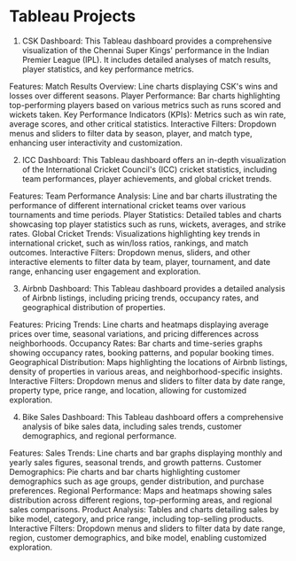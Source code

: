 # Tableau Projects
1) CSK Dashboard:
This Tableau dashboard provides a comprehensive visualization of the Chennai Super Kings' performance in the Indian Premier League (IPL). It includes detailed analyses of match results, player statistics, and key performance metrics.

Features:
Match Results Overview: Line charts displaying CSK's wins and losses over different seasons.
Player Performance: Bar charts highlighting top-performing players based on various metrics such as runs scored and wickets taken.
Key Performance Indicators (KPIs): Metrics such as win rate, average scores, and other critical statistics.
Interactive Filters: Dropdown menus and sliders to filter data by season, player, and match type, enhancing user interactivity and customization.

2) ICC Dashboard:
This Tableau dashboard offers an in-depth visualization of the International Cricket Council's (ICC) cricket statistics, including team performances, player achievements, and global cricket trends.

Features:
Team Performance Analysis: Line and bar charts illustrating the performance of different international cricket teams over various tournaments and time periods.
Player Statistics: Detailed tables and charts showcasing top player statistics such as runs, wickets, averages, and strike rates.
Global Cricket Trends: Visualizations highlighting key trends in international cricket, such as win/loss ratios, rankings, and match outcomes.
Interactive Filters: Dropdown menus, sliders, and other interactive elements to filter data by team, player, tournament, and date range, enhancing user engagement and exploration.

3) Airbnb Dashboard:
This Tableau dashboard provides a detailed analysis of Airbnb listings, including pricing trends, occupancy rates, and geographical distribution of properties.

Features:
Pricing Trends: Line charts and heatmaps displaying average prices over time, seasonal variations, and pricing differences across neighborhoods.
Occupancy Rates: Bar charts and time-series graphs showing occupancy rates, booking patterns, and popular booking times.
Geographical Distribution: Maps highlighting the locations of Airbnb listings, density of properties in various areas, and neighborhood-specific insights.
Interactive Filters: Dropdown menus and sliders to filter data by date range, property type, price range, and location, allowing for customized exploration.

4) Bike Sales Dashboard:
This Tableau dashboard offers a comprehensive analysis of bike sales data, including sales trends, customer demographics, and regional performance.

Features:
Sales Trends: Line charts and bar graphs displaying monthly and yearly sales figures, seasonal trends, and growth patterns.
Customer Demographics: Pie charts and bar charts highlighting customer demographics such as age groups, gender distribution, and purchase preferences.
Regional Performance: Maps and heatmaps showing sales distribution across different regions, top-performing areas, and regional sales comparisons.
Product Analysis: Tables and charts detailing sales by bike model, category, and price range, including top-selling products.
Interactive Filters: Dropdown menus and sliders to filter data by date range, region, customer demographics, and bike model, enabling customized exploration.
